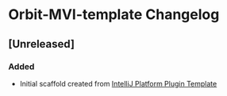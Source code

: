 <!-- Keep a Changelog guide -> https://keepachangelog.com -->

# Orbit-MVI-template Changelog

## [Unreleased]
### Added
- Initial scaffold created from [IntelliJ Platform Plugin Template](https://github.com/JetBrains/intellij-platform-plugin-template)

